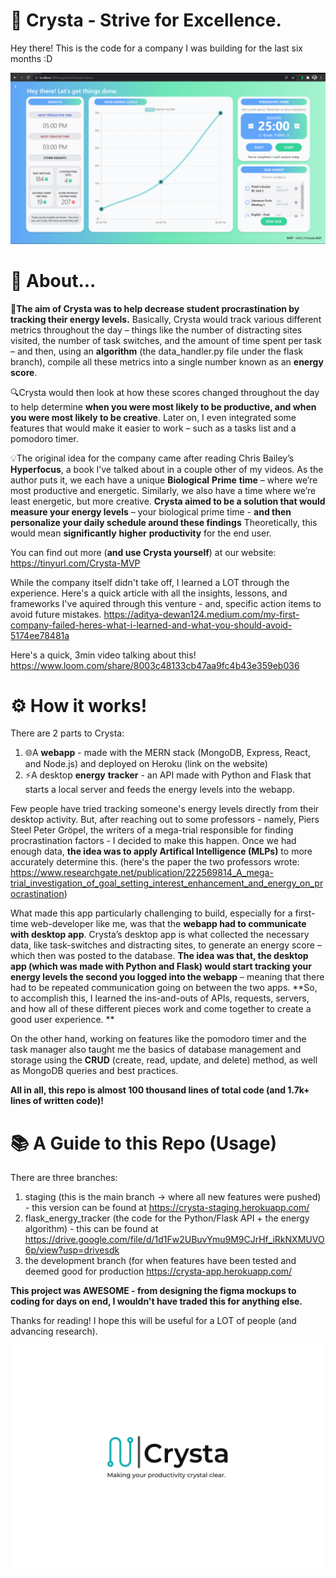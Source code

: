 # 🤖 Crysta - Strive for Excellence.
Hey there! This is the code for a company I was building  for the last six months :D 

![V.0.2_SCREENSHOT](V.0.2_SCREENSHOT.png)

# 🤔 About...

🎯**The aim of Crysta was to help decrease student procrastination by tracking their energy levels.** Basically, Crysta would track various different metrics throughout the day – things like the number of distracting sites visited, the number of task switches, and the amount of time spent per task – and then, using an **algorithm** (the data_handler.py file under the flask branch), compile all these metrics into a single number known as an **energy score**. 

🔍Crysta would then look at how these scores changed throughout the day to help determine **when you were most likely to be productive, and when you were most likely to be creative**. Later on, I even integrated some features that would make it easier to work – such as a tasks list and a pomodoro timer. 

💡The original idea for the company came after reading Chris Bailey’s **Hyperfocus**, a book I’ve talked about in a couple other of my videos. As the author puts it, we each have a unique **Biological** **Prime** **time** – where we’re most productive and energetic. Similarly, we also have a time where we’re least energetic, but more creative. **Crysta aimed to be a solution that would measure your energy levels** – your biological prime time - **and then personalize your daily schedule around these findings** Theoretically, this would mean **significantly** **higher** **productivity** for the end user. 

You can find out more (**and use Crysta yourself**) at our website: https://tinyurl.com/Crysta-MVP

While the company itself didn't take off, I learned a LOT through the experience. Here's a quick article with all the insights, lessons, and frameworks I've aquired through this venture - and, specific action items to avoid future mistakes. https://aditya-dewan124.medium.com/my-first-company-failed-heres-what-i-learned-and-what-you-should-avoid-5174ee78481a

Here's a quick, 3min video talking about this!
https://www.loom.com/share/8003c48133cb47aa9fc4b43e359eb036

# ⚙️ How it works!

There are 2 parts to Crysta: 

1. 🌐A **webapp** - made with the MERN stack (MongoDB, Express, React, and Node.js) and deployed on Heroku (link on the website)
2. ⚡A desktop **energy** **tracker** - an API made with Python and Flask that starts a local server and feeds the energy levels into the webapp.

Few people have tried tracking someone's energy levels directly from their desktop activity. But, after reaching out to some professors - namely, Piers Steel Peter Gröpel, the writers of a mega-trial responsible for finding procrastination factors - I decided to make this happen. Once we had enough data, **the idea was to apply Artifical Intelligence (MLPs)** to more accurately determine this. (here's the paper the two professors wrote: https://www.researchgate.net/publication/222569814_A_mega-trial_investigation_of_goal_setting_interest_enhancement_and_energy_on_procrastination)

What made this app particularly challenging to build, especially for a first-time web-developer like me, was that the **webapp had to communicate with desktop app**. Crysta’s desktop app is what collected the necessary data, like task-switches and distracting sites, to generate an energy score – which then was posted to the database. **The idea was that, the desktop app (which was made with Python and Flask) would start tracking your energy levels the second you logged into the webapp** – meaning that there had to be repeated communication going on between the two apps. **So, to accomplish this, I learned the ins-and-outs of APIs, requests, servers, and how all of these different pieces work and come together to create a good user experience. **

On the other hand, working on features like the pomodoro timer and the task manager also taught me the basics of database management and storage using the **CRUD** (create, read, update, and delete) method, as well as MongoDB queries and best practices.

**All in all, this repo is almost 100 thousand lines of total code (and 1.7k+ lines of written code)!**

# 📚 A Guide to this Repo (Usage)

There are three branches:
1. staging (this is the main branch -> where all new features were pushed) - this version can be found at https://crysta-staging.herokuapp.com/
2. flask_energy_tracker (the code for the Python/Flask API + the energy algorithm) - this can be found at https://drive.google.com/file/d/1d1Fw2UBuvYmu9M9CJrHf_iRkNXMUVO6p/view?usp=drivesdk
3. the development branch (for when features have been tested and deemed good for production https://crysta-app.herokuapp.com/

**This project was AWESOME - from designing the figma mockups to coding for days on end, I wouldn't have traded this for anything else.**

Thanks for reading! I hope this will be useful for a LOT of people (and advancing research).

![Crysta_Logo](Crysta_Logo.jpg)
